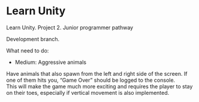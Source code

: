 # Learn Unity
 Learn Unity. Project 2. Junior programmer pathway
 
 Development branch.
 
 What need to do:
 - Medium: Aggressive animals 

Have animals that also spawn from the left and right side of the screen. If one of them hits you, “Game Over” should be logged to the console.  
This will make the game much more exciting and requires the player to stay on their toes, especially if vertical movement is also implemented.
